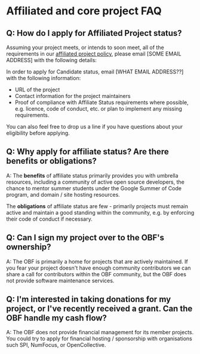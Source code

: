 # Affiliated and core project FAQ

## Q: How do I apply for Affiliated Project status?

Assuming your project meets, or intends to soon meet, all of the requirements in
 our [affiliated project policy](obf-docs/Affiliated-Project-Policy.md), please
 email [SOME EMAIL ADDRESS] with the following details:

In order to apply for Candidate status, email [WHAT EMAIL ADDRESS??] with the
following information:

- URL of the project
- Contact information for the project maintainers
- Proof of compliance with Affiliate Status requirements where possible, e.g.
licence, code of conduct, etc. or plan to implement any missing requirements.

You can also feel free to drop us a line if you have questions about your
eligibility before applying.

## Q: Why apply for affiliate status? Are there benefits or obligations?

A: The **benefits** of affiliate status primarily provides you with umbrella
resources, including a community of active open source developers, the chance to
 mentor summer students under the Google Summer of Code program, and domain /
 site hosting resources.

 The **obligations** of affiliate status are few - primarily projects must
 remain active and maintain a good standing within the community, e.g. by
 enforcing their code of conduct if necessary.

## Q: Can I sign my project over to the OBF's ownership?

A: The OBF is primarily a home for projects that are actively maintained. If
you fear your project doesn't have enough community contributors we can share
a call for contributors within the OBF community, but the OBF does not provide
software maintenance services.
  
## Q: I'm interested in taking donations for my project, or I've recently received a grant. Can the OBF handle my cash flow?

A: The OBF does not provide financial management for its member projects. You
could try to apply for financial hosting / sponsorship with organisations such
SPI, NumFocus, or OpenCollective.

